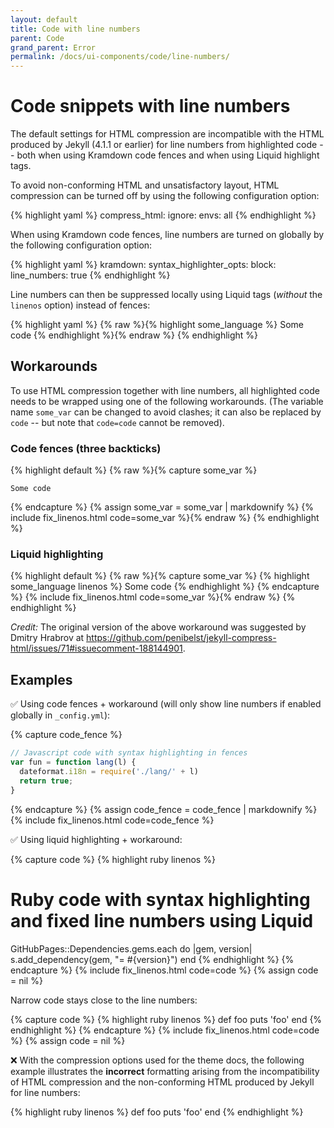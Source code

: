 ```yaml
---
layout: default
title: Code with line numbers
parent: Code
grand_parent: Error
permalink: /docs/ui-components/code/line-numbers/
---
```


# Code snippets with line numbers

The default settings for HTML compression are incompatible with the HTML
produced by Jekyll (4.1.1 or earlier) for line numbers from highlighted code
-- both when using Kramdown code fences and when using Liquid highlight tags.

To avoid non-conforming HTML and unsatisfactory layout, HTML compression
can be turned off by using the following configuration option:

{% highlight yaml %}
compress_html:
  ignore:
    envs: all
{% endhighlight %}

When using Kramdown code fences, line numbers are turned on globally by the
following configuration option:

{% highlight yaml %}
kramdown:
  syntax_highlighter_opts:
    block:
      line_numbers: true
{% endhighlight %}

Line numbers can then be suppressed locally using Liquid tags (_without_ the
`linenos` option) instead of fences:

{% highlight yaml %}
{% raw %}{% highlight some_language %}
Some code
{% endhighlight %}{% endraw %}
{% endhighlight %}

## Workarounds

To use HTML compression together with line numbers, all highlighted code
needs to be wrapped using one of the following workarounds.
(The variable name `some_var` can be changed to avoid clashes; it can also
be replaced by `code` -- but note that `code=code` cannot be removed).

### Code fences (three backticks)

{% highlight default %}
{% raw %}{% capture some_var %}
```some_language
Some code
```
{% endcapture %}
{% assign some_var = some_var | markdownify %}
{% include fix_linenos.html code=some_var %}{% endraw %}
{% endhighlight %}

### Liquid highlighting

{% highlight default %}
{% raw %}{% capture some_var %}
{% highlight some_language linenos %}
Some code
{% endhighlight %}
{% endcapture %}
{% include fix_linenos.html code=some_var %}{% endraw %}
{% endhighlight %}

_Credit:_ The original version of the above workaround was suggested by
Dmitry Hrabrov at
<https://github.com/penibelst/jekyll-compress-html/issues/71#issuecomment-188144901>.

## Examples

✅ Using code fences + workaround (will only show line numbers if enabled globally in `_config.yml`):

{% capture code_fence %}
```js
// Javascript code with syntax highlighting in fences
var fun = function lang(l) {
  dateformat.i18n = require('./lang/' + l)
  return true;
}
```
{% endcapture %}
{% assign code_fence = code_fence | markdownify %}
{% include fix_linenos.html code=code_fence %}

✅ Using liquid highlighting + workaround:

{% capture code %}
{% highlight ruby linenos %}
# Ruby code with syntax highlighting and fixed line numbers using Liquid
GitHubPages::Dependencies.gems.each do |gem, version|
  s.add_dependency(gem, "= #{version}")
end
{% endhighlight %}
{% endcapture %}
{% include fix_linenos.html code=code %}
{% assign code = nil %}

Narrow code stays close to the line numbers:

{% capture code %}
{% highlight ruby linenos %}
def foo
  puts 'foo'
end
{% endhighlight %}
{% endcapture %}
{% include fix_linenos.html code=code %}
{% assign code = nil %}

❌ With the compression options used for the theme docs, the following example illustrates
the **incorrect** formatting arising from the incompatibility of HTML compression
and the non-conforming HTML produced by Jekyll for line numbers:

{% highlight ruby linenos %}
def foo
  puts 'foo'
end
{% endhighlight %}
